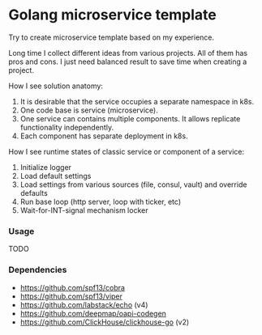 # Golang microservice template

Try to create microservice template based on my experience.

Long time I collect different ideas from various projects.
All of them has pros and cons.
I just need balanced result to save time when creating a project.

How I see solution anatomy:

1. It is desirable that the service occupies a separate namespace in k8s.
2. One code base is service (microservice).
3. One service can contains multiple components. It allows replicate functionality independently.
4. Each component has separate deployment in k8s.

How I see runtime states of classic service or component of a service:

1. Initialize logger
2. Load default settings
3. Load settings from various sources (file, consul, vault) and override defaults
4. Run base loop (http server, loop with ticker, etc)
5. Wait-for-INT-signal mechanism locker

### Usage

TODO

### Dependencies

* https://github.com/spf13/cobra
* https://github.com/spf13/viper
* https://github.com/labstack/echo (v4)
* https://github.com/deepmap/oapi-codegen
* https://github.com/ClickHouse/clickhouse-go (v2)